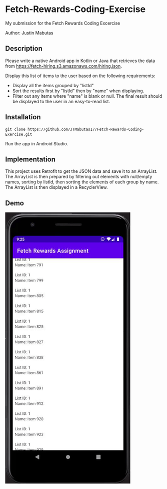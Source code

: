 # Fetch-Rewards-Coding-Exercise
My submission for the Fetch Rewards Coding Excercise

Author: Justin Mabutas

## Description
Please write a native Android app in Kotlin or Java that retrieves the data from https://fetch-hiring.s3.amazonaws.com/hiring.json.

Display this list of items to the user based on the following requirements:
* Display all the items grouped by "listId"
* Sort the results first by "listId" then by "name" when displaying.
* Filter out any items where "name" is blank or null.
The final result should be displayed to the user in an easy-to-read list.

## Installation
```
git clone https://github.com/JTMabutas17/Fetch-Rewards-Coding-Exercise.git
```
Run the app in Android Studio.

## Implementation
This project uses Retrofit to get the JSON data and save it to an ArrayList.
The ArrayList is then prepared by filtering out elements with null/empty names, sorting by listId, then sorting the elements of each group by name.
The ArrayList is then displayed in a RecyclerView.

## Demo
![demo](demo.gif)
